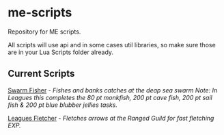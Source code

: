 # me-scripts
Repository for ME scripts.

All scripts will use api and in some cases util libraries, so make sure those are in your Lua Scripts folder already.

## Current Scripts
[Swarm Fisher](SwarmFisher.lua) - *Fishes and banks catches at the deap sea swarm Note: In Leagues this completes the 80 pt monkfish, 200 pt cave fish, 200 pt sail fish & 200 pt blue blubber jellies tasks.*

[Leagues Fletcher](https://github.com/n-n2/me-scripts/blob/main/LeaguesFletcher.lua) - *Fletches arrows at the Ranged Guild for fast fletching EXP.*
